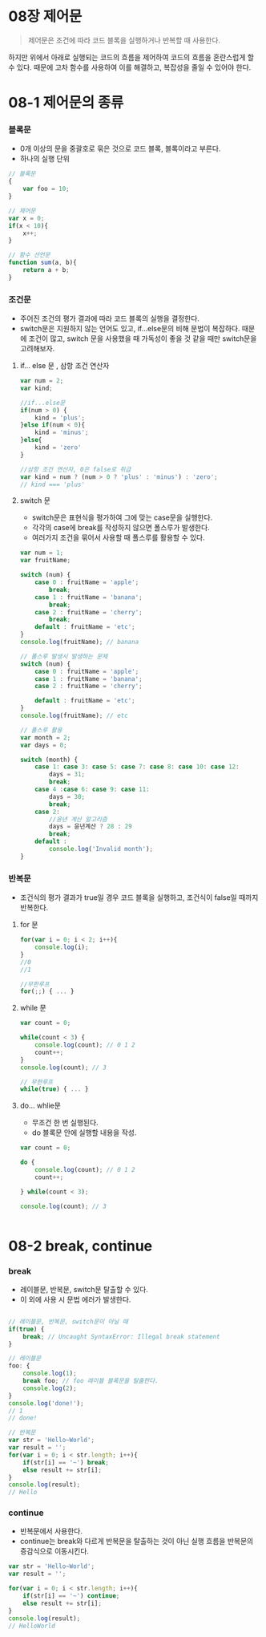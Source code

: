 # 08장 제어문

> 제어문은 조건에 따라 코드 블록을 실행하거나 반복할 때 사용한다.

하지만 위에서 아래로 실행되는 코드의 흐름을 제어하여 코드의 흐름을 혼란스럽게 할 수 있다. 때문에 고차 함수를 사용하여 이를 해결하고, 복잡성을 줄일 수 있어야 한다.
> 

# 08-1 제어문의 종류

### 블록문

- 0개 이상의 문을 중괄호로 묶은 것으로 코드 블록, 블록이라고 부른다.
- 하나의 실행 단위

```jsx
// 블록문
{ 
	var foo = 10;
}

// 제어문
var x = 0;
if(x < 10){
	x++;
}

// 함수 선언문
function sum(a, b){
	return a + b;
}

```

### 조건문

- 주어진 조건의 평가 결과에 따라 코드 블록의 실행을 결정한다.
- switch문은 지원하지 않는 언어도 있고, if…else문의 비해 문법이 복잡하다.
때문에 조건이 많고, switch 문을 사용했을 때 가독성이 좋을 것 같을 때만 switch문을 고려해보자.

1. if… else 문 , 삼항 조건 연산자
    
    ```jsx
    var num = 2;
    var kind;
    
    //if...else문
    if(num > 0) {
    	kind = 'plus';
    }else if(num < 0){
    	kind = 'minus';
    }else{
    	kind = 'zero'
    }
    
    //삼항 조건 연산자, 0은 false로 취급
    var kind = num ? (num > 0 ? 'plus' : 'minus') : 'zero';
    // kind === 'plus'
    ```
    
2. switch 문
    - switch문은 표현식을 평가하여 그에 맞는 case문을 실행한다.
    - 각각의 case에 break를 작성하지 않으면 폴스루가 발생한다.
    - 여러가지 조건을 묶어서 사용할 때 폴스루를 활용할 수 있다.
    
    ```jsx
    var num = 1;
    var fruitName;
    
    switch (num) {
    	case 0 : fruitName = 'apple';
    		break;
    	case 1 : fruitName = 'banana';
    		break;
    	case 2 : fruitName = 'cherry';
    		break;
    	default : fruitName = 'etc';
    }
    console.log(fruitName); // banana
    
    // 폴스루 발생시 발생하는 문제
    switch (num) {
    	case 0 : fruitName = 'apple';
    	case 1 : fruitName = 'banana';
    	case 2 : fruitName = 'cherry';
    
    	default : fruitName = 'etc';
    }
    console.log(fruitName); // etc
    
    // 폴스루 활용
    var month = 2;
    var days = 0;
    
    switch (month) {
    	case 1: case 3: case 5: case 7: case 8: case 10: case 12:
    		days = 31;
    		break;
    	case 4 :case 6: case 9: case 11:
    		days = 30;
    		break;
    	case 2:
    		//윤년 계산 알고리즘 
    		days = 윤년계산 ? 28 : 29
    		break;
    	default :
    		console.log('Invalid month');
    }
    
    ```
    

### 반복문

- 조건식의 평가 결과가 true일 경우 코드 블록을 실행하고, 조건식이 false일 때까지 반복한다.

1. for 문
    
    ```jsx
    for(var i = 0; i < 2; i++){
    	console.log(i);
    }
    //0
    //1
    
    //무한루프
    for(;;) { ... } 
    ```
    

1. while 문
    
    ```jsx
    var count = 0;
    
    while(count < 3) {
    	console.log(count); // 0 1 2
    	count++;
    }
    console.log(count); // 3
    
    // 무한루프
    while(true) { ... }
    ```
    
2. do… whlie문
    - 무조건 한 번 실행된다.
    - do 블록문 안에 실행할 내용을 작성.
    
    ```jsx
    var count = 0;
    
    do {
    	console.log(count); // 0 1 2 
    	count++;
    
    } while(count < 3);
    
    console.log(count); // 3
    	
    ```
    

# 08-2 break, continue

### break

- 레이블문, 반복문, switch문 탈출할 수 있다.
- 이 외에 사용 시 문법 에러가 발생한다.

```jsx

// 레이블문, 반복문, switch문이 아닐 때
if(true) {
	break; // Uncaught SyntaxError: Illegal break statement
}

// 레이블문
foo: {
	console.log(1);
	break foo; // foo 레이블 블록문을 탈출한다.
	console.log(2);
}
console.log('done!');
// 1
// done!

// 반복문
var str = 'Hello~World';
var result = '';
for(var i = 0; i < str.length; i++){
	if(str[i] == '~') break;
	else result += str[i];
}
console.log(result);
// Hello
```

### continue

- 반복문에서 사용한다.
- continue는 break와 다르게 반복문을 탈출하는 것이 아닌 실행 흐름을 반복문의 증감식으로 이동시킨다.

```jsx
var str = 'Hello~World';
var result = '';

for(var i = 0; i < str.length; i++){
	if(str[i] == '~') continue;
	else result += str[i];
}
console.log(result);
// HelloWorld
```